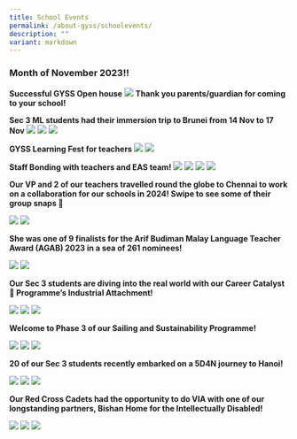 ```yaml
---
title: School Events
permalink: /about-gyss/schoolevents/
description: ""
variant: markdown
---
```

### Month of November 2023!!

**Successful GYSS Open house**
![](/images/Events/GYSS_Open_house.jpg)
**Thank you parents/guardian for coming to your school!**


**Sec 3 ML students had their immersion trip to Brunei from 14 Nov to 17 Nov**
![](/images/Events/immersion_trip_to_Brunei_1.jpeg)
![](/images/Events/immersion_trip_to_Brunei_2.jpeg)
![](/images/Events/immersion_trip_to_Brunei_3.jpeg)

**GYSS Learning Fest for teachers**
![](/images/Events/GYSS_Learning_Fest_1.jpeg)
![](/images/Events/GYSS_Learning_Fest_3.jpeg)

**Staff Bonding with teachers and EAS team!**
![](/images/Events/Staff_bonding_1.jpeg)
![](/images/Events/Staff_bonding_2.jpeg)
![](/images/Events/Staff_bonding_3.jpeg)
![](/images/Events/Staff_bonding_4.jpeg)

**Our VP and 2 of our teachers travelled round the globe to Chennai to work on a collaboration for our schools in 2024! Swipe to see some of their group snaps 📸**

![](/images/Events/chennai%204.jpeg)
![](/images/Events/chennai%203.jpeg)

**She was one of 9 finalists for the Arif Budiman Malay Language Teacher Award (AGAB) 2023 in a sea of 261 nominees!**

![](/images/Events/agab%20award%202.jpeg)
![](/images/Events/agab%20award%201.jpeg)

**Our Sec 3 students are diving into the real world with our Career Catalyst🚀 Programme’s Industrial Attachment!**

![](/images/Events/career%20catalyst%202.jpg)
![](/images/Events/career%20catalyst%203.jpg)
![](/images/Events/career%20catalyst%201.jpg)

**Welcome to Phase 3 of our Sailing and Sustainability Programme!**

![](/images/Events/sailing%202.jpeg)
![](/images/Events/sailing%201.jpeg)
![](/images/Events/sailing%203.jpeg)

**20 of our Sec 3 students recently embarked on a 5D4N journey to Hanoi!**

![](/images/Events/hanoi%20exchange%20program%203.jpeg)
![](/images/Events/hanoi%20exchange%20program%201.jpeg)
![](/images/Events/hanoi%20exchange%20program%202.jpeg)

**Our Red Cross Cadets had the opportunity to do VIA with one of our longstanding partners, Bishan Home for the Intellectually Disabled!**

![](/images/Events/bishan%20home%20for%20the%20intellectually%20disabled%201.jpg)
![](/images/Events/bishan%20home%20for%20the%20intellectually%20disabled%202.jpg)
![](/images/Events/bishan%20home%20for%20the%20intellectually%20disabled%203.jpg)
